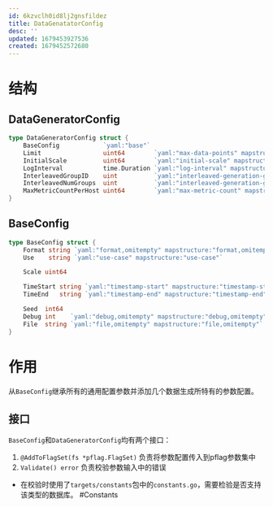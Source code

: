 ```yaml
---
id: 6kzvclh0id8lj2gnsfildez
title: DataGenatatorConfig
desc: ''
updated: 1679453927536
created: 1679452572680
---
```

# **结构**
## DataGeneratorConfig
```go
type DataGeneratorConfig struct {
	BaseConfig            `yaml:"base"`
	Limit                 uint64        `yaml:"max-data-points" mapstructure:"max-data-points"`
	InitialScale          uint64        `yaml:"initial-scale" mapstructure:"initial-scale" `
	LogInterval           time.Duration `yaml:"log-interval" mapstructure:"log-interval"`
	InterleavedGroupID    uint          `yaml:"interleaved-generation-group-id" mapstructure:"interleaved-generation-group-id"`
	InterleavedNumGroups  uint          `yaml:"interleaved-generation-groups" mapstructure:"interleaved-generation-groups"`
	MaxMetricCountPerHost uint64        `yaml:"max-metric-count" mapstructure:"max-metric-count"`
}
```
## BaseConfig
```go
type BaseConfig struct {
	Format string `yaml:"format,omitempty" mapstructure:"format,omitempty"`
	Use    string `yaml:"use-case" mapstructure:"use-case"`

	Scale uint64

	TimeStart string `yaml:"timestamp-start" mapstructure:"timestamp-start"`
	TimeEnd   string `yaml:"timestamp-end" mapstructure:"timestamp-end"`

	Seed  int64
	Debug int    `yaml:"debug,omitempty" mapstructure:"debug,omitempty"`
	File  string `yaml:"file,omitempty" mapstructure:"file,omitempty"`
}
```
# **作用**
从`BaseConfig`继承所有的通用配置参数并添加几个数据生成所特有的参数配置。
## 接口
`BaseConfig`和`DataGeneratorConfig`均有两个接口：
1. `@AddToFlagSet(fs *pflag.FlagSet)` 负责将参数配置传入到pflag参数集中
2. `Validate() error` 负责校验参数输入中的错误

* 在校验时使用了`targets/constants`包中的`constants.go`，需要检验是否支持该类型的数据库。
#Constants